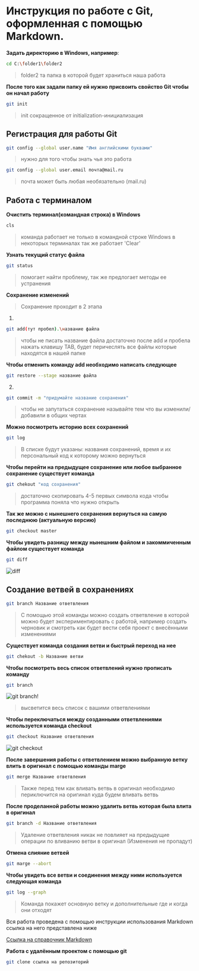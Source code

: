 # Инструкция по работе с Git, оформленная с помощью Markdown.
**Задать директорию в Windows, например**:
```sh
cd C:\folder1\folder2
```
>folder2 та папка в которой будет храниться наша работа

**После того как задали папку ей нужно присвоить свойство Git чтобы он начал работу**
```sh
git init
```
>init сокращенное от initialization-инициализация

## Регистрация для работы Git
```sh
git config --global user.name "Имя английскими буквами"
```
>нужно для того чтобы знать чья это работа
```sh
git config --global user.email почта@mail.ru
```
>почта может быть любая необязательно (mail.ru) 

## Работа с терминалом 

**Очистить терминал(командная строка) в Windows**
```sh
cls
```
>команда работает не только в командной строке Windows в некоторых терминалах так же работает 'Clear' 

**Узнать текущий статус файла**
```sh
git status
```
>помогает найти проблему, так же предлогает методы ее устранения

**Сохранение изменений**
>Сохранение проходит в 2 этапа
1.
```sh
git add(тут пробел).\название файла
```
>чтобы не писать название файла достаточно после add и пробела нажать клавишу TAB, будет перичеслять все файлы которые находятся в нашей папке

**Чтобы отменить команду add необходимо написать следующее**
```sh
git restore --stage название файла
```

2.
```sh
git commit -m "придумайте название сохранения"
```
>чтобы не запутаться сохранение называйте тем что вы изменили/добавили в общих чертах


**Можно посмотреть историю всех сохранений**
```sh
git log
```
>В списке будут указаны: названия сохранений, время и их персональный код к которому можно вернуться

**Чтобы перейти на предыдущее сохранение или любое выбранное сохранение существует команда**
```sh
git chekout "код сохранения"
```
>достаточно скопировать 4-5 первых символа кода чтобы программа поняла что нужно открыть

**Так же можно с нынешнего сохранения вернуться на самую последнюю (актуальную версию)**
```sh
git checkout master
```
**Чтобы увидеть разницу между нынешним файлом и закоммиченным файлом существует команда**
```sh
git diff
```

![diff](diff.jpg)

## Создание ветвей в сохранениях
```sh
git branch Название ответвления
```
>С помощью этой команды можно создать ответвление в которой можно будет экспериментировать с работой, например создать черновик и смотреть как будет вести себя проект с внесёнными изменениями

**Существует команда создания ветви и быстрый переход на нее**
```sh
git chekout -b Название ветви
```

**Чтобы посмотреть весь список ответвлений нужно прописать команду**
```sh
git branch
```

![git branch!](branch.jpg)

>высветится весь список с вашими ответвлениями

**Чтобы переключаться между созданными ответвлениями используется команда checkout**
```sh
git checkout Название ответвления
```
![git checkout](chekout%202.jpg)

**После завершения работы с ответвлением можно выбранную ветку влить в оригинал с помощью команды marge**
```sh
git merge Название ответвления
```
>Также перед тем как вливать ветвь в оригинал необходимо периключится на оригинал куда будем вливать ветвь

**После проделанной работы можно удалить ветвь которая была влита в оригинал**
```sh
git branch -d Название ответвления
```
>Удаление ответвления никак не повлияет на предыдущие операции по вливанию ветви в оригинал (Изменения не пропадут)

**Отмена слияние ветвей**
```sh
git marge --abort
```

**Чтобы увидеть все ветви и соединения между ними используется следующая команда**
```sh
git log --graph
```
>Команда покажет основную ветку и дополнительные где и когда они отходят

Вся работа проведена с помощью инструкции использования Markdown ссылка на него представлена ниже

[Ссылка на справочник Markdown](https://docs.microsoft.com/ru-ru/contribute/markdown-reference)

**Работа с удалённым проектом с помощью git**
```sh
git clone ссылка на репозиторий
```